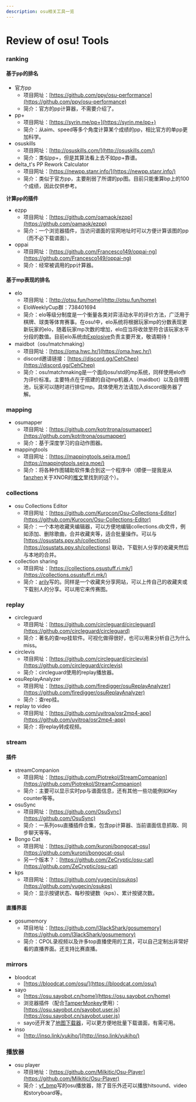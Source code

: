```yaml
---
description: osu相关工具一览
---
```


# Review of osu! Tools

### ranking

#### 基于pp的排名

* 官方pp
  * 项目网址：[https://github.com/ppy/osu-performance](https://github.com/ppy/osu-performance)
  * 简介：官方的pp计算器，不需要介绍了。
* pp+
  * 项目网址：[https://syrin.me/pp+](https://syrin.me/pp+)
  * 简介：从aim、speed等多个角度计算某个成绩的pp，相比官方的单pp更加科学。
* osuskills
  * 项目网址：[http://osuskills.com/](http://osuskills.com/)
  * 简介：类似pp+，但是其算法看上去不如pp+靠谱。
* delta\_t's PP Rework Calculator
  * 项目网址：[https://newpp.stanr.info/](https://newpp.stanr.info/)
  * 简介：类似于官方pp，主要削弱了所谓的pp图。目前只能重算bp上的100个成绩，因此仅供参考。

**计算pp的插件**

* ezpp
  * 项目网址：[https://github.com/oamaok/ezpp](https://github.com/oamaok/ezpp)
  * 简介：一个浏览器插件，当访问谱面的官网地址时可以方便计算该图的pp（而不必下载谱面）。
* oppai
  * 项目网址：[https://github.com/Francesco149/oppai-ng](https://github.com/Francesco149/oppai-ng)
  * 简介：经常被调用的pp计算器。

#### 基于mp表现的排名

* elo
  * 项目网址：[http://otsu.fun/home](http://otsu.fun/home)
  * EloWeeklyCup群：738401694
  * 简介：elo等级分制度是一个衡量各类对弈活动水平的评价方法，广泛用于棋牌、球类等体育赛事。在osu!中，elo系统将根据玩家mp的分数表现更新玩家的elo，随着玩家mp次数的增加，elo应当将收敛至符合该玩家水平分段的数值。目前elo系统由[Explosive](https://osu.ppy.sh/users/245276)负责主要开发，敬请期待！
* maidbot（osu!matchmaking）
  * 项目网址：[https://oma.hwc.hr/](https://oma.hwc.hr/)
  * discord邀请链接：[https://discord.gg/CehChep](https://discord.gg/CehChep)
  * 简介：osu!matchmaking是一个面向osu!std的mp系统，同样使用elo作为评价标准。主要特点在于搭建的自动mp机器人（maidbot）以及自带图池，玩家可以随时进行排位mp。具体使用方法请加入discord服务器了解。

### mapping

* osumapper
  * 项目网址：[https://github.com/kotritrona/osumapper](https://github.com/kotritrona/osumapper)
  * 简介：基于深度学习的自动作图器。
* mappingtools
  * 项目网址：[https://mappingtools.seira.moe/](https://mappingtools.seira.moe/)
  * 简介：将各种作图辅助软件集合到这一个程序中（顺便一提我是从[fanzhen](https://osu.ppy.sh/users/418699)关于XNOR的[推文](https://twitter.com/fanzhen0019/status/1297837187984064512?s=20)里找到的这个）。

### collections

* osu Collections Editor
  * 项目网址：[https://github.com/Kurocon/Osu-Collections-Editor](https://github.com/Kurocon/Osu-Collections-Editor)
  * 简介：一个本地收藏夹编辑器，可以方便地编辑collections.db文件，例如添加、删除歌曲，合并收藏夹等，适合批量操作。可以与 [https://osustats.ppy.sh/collections](https://osustats.ppy.sh/collections) 联动，下载别人分享的收藏夹然后与本地的合并。
* collection sharing
  * 项目网址：[https://collections.osustuff.ri.mk/](https://collections.osustuff.ri.mk/)
  * 简介：[arily](https://osu.ppy.sh/users/1123053)写的。同样是一个收藏夹分享网站，可以上传自己的收藏夹或下载别人的分享。可以用它来传赛图。

### replay

* circleguard
  * 项目网址：[https://github.com/circleguard/circleguard](https://github.com/circleguard/circleguard)
  * 简介：著名的查rep挂软件。可视化做得很好，也可以用来分析自己为什么miss。
* circlevis
  * 项目网址：[https://github.com/circleguard/circlevis](https://github.com/circleguard/circlevis)
  * 简介：circleguard使用的replay播放器。
* osuReplayAnalyzer
  * 项目网址：[https://github.com/firedigger/osuReplayAnalyzer](https://github.com/firedigger/osuReplayAnalyzer)
  * 简介：查rep挂。
* replay to video
  * 项目网址：[https://github.com/uyitroa/osr2mp4-app](https://github.com/uyitroa/osr2mp4-app)
  * 简介：将replay转成视频。

### stream

#### 插件

* streamCompanion
  * 项目网址：[https://github.com/Piotrekol/StreamCompanion](https://github.com/Piotrekol/StreamCompanion)
  * 简介：主要可以显示实时pp与谱面信息，还有其他一些功能例如Key counter等等。
* osuSync
  * 项目网址：[https://github.com/OsuSync](https://github.com/OsuSync)
  * 简介：一系列osu直播插件合集，包含pp计算器、当前谱面信息抓取、同步聊天等等。
* Bongo Cat
  * 项目网址：[https://github.com/kuroni/bongocat-osu](https://github.com/kuroni/bongocat-osu)
  * 另一个版本？：[https://github.com/ZeCryptic/osu-cat](https://github.com/ZeCryptic/osu-cat)
* kps
  * 项目网址：[https://github.com/yugecin/osukps](https://github.com/yugecin/osukps)
  * 简介：显示按键状态、每秒按键数（kps）、累计按键次数。

#### 直播界面

* gosumemory
  * 项目地址：[https://github.com/l3lackShark/gosumemory](https://github.com/l3lackShark/gosumemory)
  * 简介：CPOL录视频以及许多top直播使用的工具，可以自己定制出非常好看的直播界面。还支持比赛直播。

### mirrors

* bloodcat
  * [https://bloodcat.com/osu/](https://bloodcat.com/osu/)
* sayo
  * [https://osu.sayobot.cn/home](https://osu.sayobot.cn/home)
  * 浏览器插件（配合[TamperMonkey](https://www.tampermonkey.net/)使用）：[https://osu.sayobot.cn/sayobot.user.js](https://osu.sayobot.cn/sayobot.user.js)
  * sayo还开发了[地图下载器](https://osu.sayobot.cn/download/)，可以更方便地批量下载谱面，有需可用。
* inso
  * [http://inso.link/yukiho/](http://inso.link/yukiho/)

### 播放器

* osu player
  * 项目地址：[https://github.com/Milkitic/Osu-Player](https://github.com/Milkitic/Osu-Player)
  * 简介：[yf_bmp](https://osu.ppy.sh/users/1243669)写的osu播放器，除了音乐外还可以播放hitsound、video和storyboard等。



